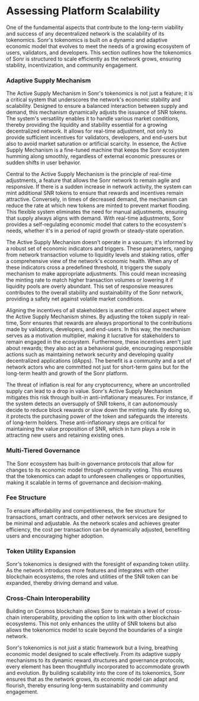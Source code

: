 # Assessing Platform Scalability

One of the fundamental aspects that contribute to the long-term viability and success of any decentralized network is the scalability of its tokenomics. Sonr's tokenomics is built on a dynamic and adaptive economic model that evolves to meet the needs of a growing ecosystem of users, validators, and developers. This section outlines how the tokenomics of Sonr is structured to scale efficiently as the network grows, ensuring stability, incentivization, and community engagement.

### **Adaptive Supply Mechanism**

The Active Supply Mechanism in Sonr's tokenomics is not just a feature; it is a critical system that underscores the network's economic stability and scalability. Designed to ensure a balanced interaction between supply and demand, this mechanism dynamically adjusts the issuance of SNR tokens. The system's versatility enables it to handle various market conditions, thereby providing the liquidity and stability essential for a growing decentralized network. It allows for real-time adjustment, not only to provide sufficient incentives for validators, developers, and end-users but also to avoid market saturation or artificial scarcity. In essence, the Active Supply Mechanism is a fine-tuned machine that keeps the Sonr ecosystem humming along smoothly, regardless of external economic pressures or sudden shifts in user behavior.

Central to the Active Supply Mechanism is the principle of real-time adjustments, a feature that allows the Sonr network to remain agile and responsive. If there is a sudden increase in network activity, the system can mint additional SNR tokens to ensure that rewards and incentives remain attractive. Conversely, in times of decreased demand, the mechanism can reduce the rate at which new tokens are minted to prevent market flooding. This flexible system eliminates the need for manual adjustments, ensuring that supply always aligns with demand. With real-time adjustments, Sonr provides a self-regulating economic model that caters to the ecosystem's needs, whether it's in a period of rapid growth or steady-state operation.

The Active Supply Mechanism doesn't operate in a vacuum; it's informed by a robust set of economic indicators and triggers. These parameters, ranging from network transaction volume to liquidity levels and staking ratios, offer a comprehensive view of the network's economic health. When any of these indicators cross a predefined threshold, it triggers the supply mechanism to make appropriate adjustments. This could mean increasing the minting rate to match higher transaction volumes or lowering it if liquidity pools are overly abundant. This set of responsive measures contributes to the overall stability and sustainability of the Sonr network, providing a safety net against volatile market conditions.

Aligning the incentives of all stakeholders is another critical aspect where the Active Supply Mechanism shines. By adjusting the token supply in real-time, Sonr ensures that rewards are always proportional to the contributions made by validators, developers, and end-users. In this way, the mechanism serves as a motivation multiplier, making it lucrative for stakeholders to remain engaged in the ecosystem. Furthermore, these incentives aren't just about rewards; they also act as a behavioral guide, encouraging responsible actions such as maintaining network security and developing quality decentralized applications (dApps). The benefit is a community and a set of network actors who are committed not just for short-term gains but for the long-term health and growth of the Sonr platform.

The threat of inflation is real for any cryptocurrency, where an uncontrolled supply can lead to a drop in value. Sonr's Active Supply Mechanism mitigates this risk through built-in anti-inflationary measures. For instance, if the system detects an oversupply of SNR tokens, it can autonomously decide to reduce block rewards or slow down the minting rate. By doing so, it protects the purchasing power of the token and safeguards the interests of long-term holders. These anti-inflationary steps are critical for maintaining the value proposition of SNR, which in turn plays a role in attracting new users and retaining existing ones.

### **Multi-Tiered Governance**

The Sonr ecosystem has built-in governance protocols that allow for changes to its economic model through community voting. This ensures that the tokenomics can adapt to unforeseen challenges or opportunities, making it scalable in terms of governance and decision-making.

### **Fee Structure**

To ensure affordability and competitiveness, the fee structure for transactions, smart contracts, and other network services are designed to be minimal and adjustable. As the network scales and achieves greater efficiency, the cost per transaction can be dynamically adjusted, benefiting users and encouraging higher adoption.

### **Token Utility Expansion**

Sonr's tokenomics is designed with the foresight of expanding token utility. As the network introduces more features and integrates with other blockchain ecosystems, the roles and utilities of the SNR token can be expanded, thereby driving demand and value.

### **Cross-Chain Interoperability**

Building on Cosmos blockchain allows Sonr to maintain a level of cross-chain interoperability, providing the option to link with other blockchain ecosystems. This not only enhances the utility of SNR tokens but also allows the tokenomics model to scale beyond the boundaries of a single network.

Sonr's tokenomics is not just a static framework but a living, breathing economic model designed to scale effectively. From its adaptive supply mechanisms to its dynamic reward structures and governance protocols, every element has been thoughtfully incorporated to accommodate growth and evolution. By building scalability into the core of its tokenomics, Sonr ensures that as the network grows, its economic model can adapt and flourish, thereby ensuring long-term sustainability and community engagement.

